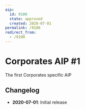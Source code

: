 ```yaml
---
aip:
  id: 9100
  state: approved
  created: 2020-07-01
permalink: /9100
redirect_from:
  - /9100
---
```


# Corporates AIP #1
The first Corporates specific AIP

## Changelog

- **2020-07-01**: Initial release
